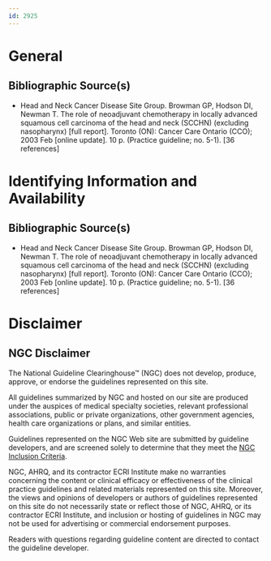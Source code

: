 ```yaml
---
id: 2925
---
```


# General

## Bibliographic Source(s)

- Head and Neck Cancer Disease Site Group. Browman GP, Hodson DI, Newman T. The role of neoadjuvant chemotherapy in locally advanced squamous cell carcinoma of the head and neck (SCCHN) (excluding nasopharynx) [full report]. Toronto (ON): Cancer Care Ontario (CCO); 2003 Feb [online update]. 10 p. (Practice guideline; no. 5-1). [36 references]

# Identifying Information and Availability

## Bibliographic Source(s)

- Head and Neck Cancer Disease Site Group. Browman GP, Hodson DI, Newman T. The role of neoadjuvant chemotherapy in locally advanced squamous cell carcinoma of the head and neck (SCCHN) (excluding nasopharynx) [full report]. Toronto (ON): Cancer Care Ontario (CCO); 2003 Feb [online update]. 10 p. (Practice guideline; no. 5-1). [36 references]

# Disclaimer

## NGC Disclaimer

The National Guideline Clearinghouse™ (NGC) does not develop, produce, approve, or endorse the guidelines represented on this site.

All guidelines summarized by NGC and hosted on our site are produced under the auspices of medical specialty societies, relevant professional associations, public or private organizations, other government agencies, health care organizations or plans, and similar entities.

Guidelines represented on the NGC Web site are submitted by guideline developers, and are screened solely to determine that they meet the [NGC Inclusion Criteria](/help-and-about/summaries/inclusion-criteria).

NGC, AHRQ, and its contractor ECRI Institute make no warranties concerning the content or clinical efficacy or effectiveness of the clinical practice guidelines and related materials represented on this site. Moreover, the views and opinions of developers or authors of guidelines represented on this site do not necessarily state or reflect those of NGC, AHRQ, or its contractor ECRI Institute, and inclusion or hosting of guidelines in NGC may not be used for advertising or commercial endorsement purposes.

Readers with questions regarding guideline content are directed to contact the guideline developer.

